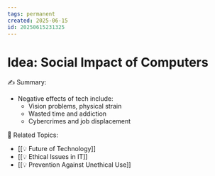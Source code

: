```yaml
---
tags: permanent
created: 2025-06-15
id: 20250615231325
---
```


# Idea: Social Impact of Computers

✍ Summary:
- Negative effects of tech include:
  - Vision problems, physical strain
  - Wasted time and addiction
  - Cybercrimes and job displacement

👀 Related Topics:
- [[💡 Future of Technology]]
- [[💡 Ethical Issues in IT]]
- [[💡 Prevention Against Unethical Use]]
